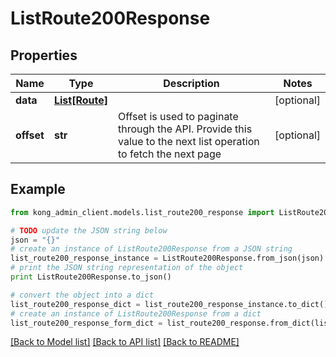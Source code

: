 # ListRoute200Response


## Properties

Name | Type | Description | Notes
------------ | ------------- | ------------- | -------------
**data** | [**List[Route]**](Route.md) |  | [optional] 
**offset** | **str** | Offset is used to paginate through the API. Provide this value to the next list operation to fetch the next page | [optional] 

## Example

```python
from kong_admin_client.models.list_route200_response import ListRoute200Response

# TODO update the JSON string below
json = "{}"
# create an instance of ListRoute200Response from a JSON string
list_route200_response_instance = ListRoute200Response.from_json(json)
# print the JSON string representation of the object
print ListRoute200Response.to_json()

# convert the object into a dict
list_route200_response_dict = list_route200_response_instance.to_dict()
# create an instance of ListRoute200Response from a dict
list_route200_response_form_dict = list_route200_response.from_dict(list_route200_response_dict)
```
[[Back to Model list]](../README.md#documentation-for-models) [[Back to API list]](../README.md#documentation-for-api-endpoints) [[Back to README]](../README.md)


